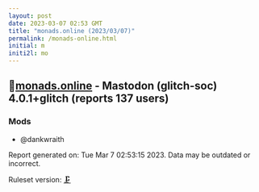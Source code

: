 ```yaml
---
layout: post
date: 2023-03-07 02:53 GMT
title: "monads.online (2023/03/07)"
permalink: /monads-online.html
initial: m
initi2l: mo
---
```


## 🐘[monads.online](https://monads.online) - Mastodon (glitch-soc) 4.0.1+glitch (reports 137 users)

### Mods
 * @dankwraith

Report generated on: Tue Mar  7 02:53:15 2023. Data may be outdated or incorrect.

Ruleset version: [🗜](/version-clamp)

